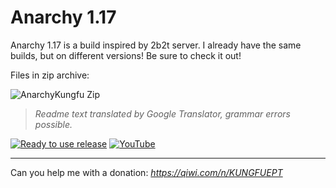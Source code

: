 # Anarchy 1.17
Anarchy 1.17 is a build inspired by 2b2t server. I already have the same builds, but on different versions! Be sure to check it out!


Files in zip archive:

![AnarchyKungfu Zip](https://i.imgur.com/1VvwsiR.png)


> *Readme text translated by Google Translator, grammar errors possible.*

[![Ready to use release](https://img.shields.io/badge/-DOWNLOAD_READY_TO_USE_RELEASE-blue?style=for-the-badge)](https://github.com/KungfuEpt/Anarchy-1.17/releases) [![YouTube](https://img.shields.io/badge/Channel-YouTube-red)](https://www.youtube.com/channel/UCyIsVRTnkIGy4gPfzzzwlPg)

---

Can you help me with a donation: *https://qiwi.com/n/KUNGFUEPT*
